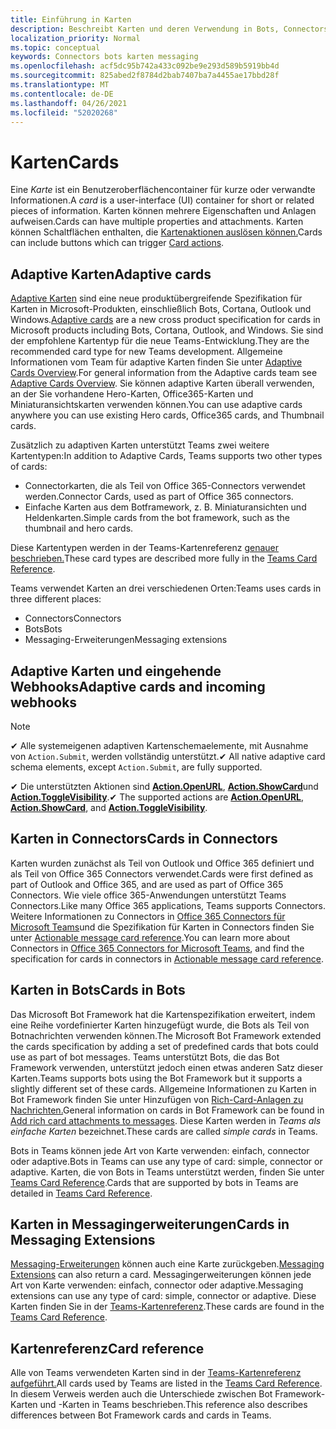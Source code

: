 ```yaml
---
title: Einführung in Karten
description: Beschreibt Karten und deren Verwendung in Bots, Connectors und Messagingerweiterungen
localization_priority: Normal
ms.topic: conceptual
keywords: Connectors bots karten messaging
ms.openlocfilehash: acf5dc95b742a433c092be9e293d589b5919bb4d
ms.sourcegitcommit: 825abed2f8784d2bab7407ba7a4455ae17bbd28f
ms.translationtype: MT
ms.contentlocale: de-DE
ms.lasthandoff: 04/26/2021
ms.locfileid: "52020268"
---
```

# <a name="cards"></a><span data-ttu-id="70296-104">Karten</span><span class="sxs-lookup"><span data-stu-id="70296-104">Cards</span></span>

<span data-ttu-id="70296-105">Eine *Karte* ist ein Benutzeroberflächencontainer für kurze oder verwandte Informationen.</span><span class="sxs-lookup"><span data-stu-id="70296-105">A *card* is a user-interface (UI) container for short or related pieces of information.</span></span> <span data-ttu-id="70296-106">Karten können mehrere Eigenschaften und Anlagen aufweisen.</span><span class="sxs-lookup"><span data-stu-id="70296-106">Cards can have multiple properties and attachments.</span></span> <span data-ttu-id="70296-107">Karten können Schaltflächen enthalten, die [Kartenaktionen auslösen können.](~/task-modules-and-cards/cards/cards-actions.md)</span><span class="sxs-lookup"><span data-stu-id="70296-107">Cards can include buttons which can trigger [Card actions](~/task-modules-and-cards/cards/cards-actions.md).</span></span>

## <a name="adaptive-cards"></a><span data-ttu-id="70296-108">Adaptive Karten</span><span class="sxs-lookup"><span data-stu-id="70296-108">Adaptive cards</span></span>

<span data-ttu-id="70296-109">[Adaptive Karten](~/task-modules-and-cards/cards/cards-reference.md#adaptive-card) sind eine neue produktübergreifende Spezifikation für Karten in Microsoft-Produkten, einschließlich Bots, Cortana, Outlook und Windows.</span><span class="sxs-lookup"><span data-stu-id="70296-109">[Adaptive cards](~/task-modules-and-cards/cards/cards-reference.md#adaptive-card) are a new cross product specification for cards in Microsoft products including Bots, Cortana, Outlook, and Windows.</span></span> <span data-ttu-id="70296-110">Sie sind der empfohlene Kartentyp für die neue Teams-Entwicklung.</span><span class="sxs-lookup"><span data-stu-id="70296-110">They are the recommended card type for new Teams development.</span></span> <span data-ttu-id="70296-111">Allgemeine Informationen vom Team für adaptive Karten finden Sie unter [Adaptive Cards Overview](/adaptive-cards).</span><span class="sxs-lookup"><span data-stu-id="70296-111">For general information from the Adaptive cards team see [Adaptive Cards Overview](/adaptive-cards).</span></span> <span data-ttu-id="70296-112">Sie können adaptive Karten überall verwenden, an der Sie vorhandene Hero-Karten, Office365-Karten und Miniaturansichtskarten verwenden können.</span><span class="sxs-lookup"><span data-stu-id="70296-112">You can use adaptive cards anywhere you can use existing Hero cards, Office365 cards, and Thumbnail cards.</span></span>

<span data-ttu-id="70296-113">Zusätzlich zu adaptiven Karten unterstützt Teams zwei weitere Kartentypen:</span><span class="sxs-lookup"><span data-stu-id="70296-113">In addition to Adaptive Cards, Teams supports two other types of cards:</span></span>

* <span data-ttu-id="70296-114">Connectorkarten, die als Teil von Office 365-Connectors verwendet werden.</span><span class="sxs-lookup"><span data-stu-id="70296-114">Connector Cards, used as part of Office 365 connectors.</span></span>
* <span data-ttu-id="70296-115">Einfache Karten aus dem Botframework, z. B. Miniaturansichten und Heldenkarten.</span><span class="sxs-lookup"><span data-stu-id="70296-115">Simple cards from the bot framework, such as the thumbnail and hero cards.</span></span>

<span data-ttu-id="70296-116">Diese Kartentypen werden in der Teams-Kartenreferenz [genauer beschrieben.](~/task-modules-and-cards/cards/cards-reference.md)</span><span class="sxs-lookup"><span data-stu-id="70296-116">These card types are described more fully in the [Teams Card Reference](~/task-modules-and-cards/cards/cards-reference.md).</span></span>

<span data-ttu-id="70296-117">Teams verwendet Karten an drei verschiedenen Orten:</span><span class="sxs-lookup"><span data-stu-id="70296-117">Teams uses cards in three different places:</span></span>

* <span data-ttu-id="70296-118">Connectors</span><span class="sxs-lookup"><span data-stu-id="70296-118">Connectors</span></span>
* <span data-ttu-id="70296-119">Bots</span><span class="sxs-lookup"><span data-stu-id="70296-119">Bots</span></span>
* <span data-ttu-id="70296-120">Messaging-Erweiterungen</span><span class="sxs-lookup"><span data-stu-id="70296-120">Messaging extensions</span></span>

## <a name="adaptive-cards-and-incoming-webhooks"></a><span data-ttu-id="70296-121">Adaptive Karten und eingehende Webhooks</span><span class="sxs-lookup"><span data-stu-id="70296-121">Adaptive cards and incoming webhooks</span></span>

> [!NOTE]
>
> <span data-ttu-id="70296-122">✔ Alle systemeigenen adaptiven Kartenschemaelemente, mit Ausnahme von `Action.Submit`, werden vollständig unterstützt.</span><span class="sxs-lookup"><span data-stu-id="70296-122">✔ All native adaptive card schema elements, except `Action.Submit`, are fully supported.</span></span>
>
> <span data-ttu-id="70296-123">✔ Die unterstützten Aktionen sind [**Action.OpenURL**](https://adaptivecards.io/explorer/Action.OpenUrl.html), [**Action.ShowCard**](https://adaptivecards.io/explorer/Action.ShowCard.html)und [**Action.ToggleVisibility**](https://adaptivecards.io/explorer/Action.ToggleVisibility.html).</span><span class="sxs-lookup"><span data-stu-id="70296-123">✔ The supported actions are [**Action.OpenURL**](https://adaptivecards.io/explorer/Action.OpenUrl.html), [**Action.ShowCard**](https://adaptivecards.io/explorer/Action.ShowCard.html), and [**Action.ToggleVisibility**](https://adaptivecards.io/explorer/Action.ToggleVisibility.html).</span></span>

## <a name="cards-in-connectors"></a><span data-ttu-id="70296-124">Karten in Connectors</span><span class="sxs-lookup"><span data-stu-id="70296-124">Cards in Connectors</span></span>

<span data-ttu-id="70296-125">Karten wurden zunächst als Teil von Outlook und Office 365 definiert und als Teil von Office 365 Connectors verwendet.</span><span class="sxs-lookup"><span data-stu-id="70296-125">Cards were first defined as part of Outlook and Office 365, and are used as part of Office 365 Connectors.</span></span> <span data-ttu-id="70296-126">Wie viele office 365-Anwendungen unterstützt Teams Connectors.</span><span class="sxs-lookup"><span data-stu-id="70296-126">Like many Office 365 applications, Teams supports Connectors.</span></span> <span data-ttu-id="70296-127">Weitere Informationen zu Connectors in [Office 365 Connectors für Microsoft Teams](~/webhooks-and-connectors/what-are-webhooks-and-connectors.md)und die Spezifikation für Karten in Connectors finden Sie unter [Actionable message card reference](/outlook/actionable-messages/card-reference).</span><span class="sxs-lookup"><span data-stu-id="70296-127">You can learn more about Connectors in [Office 365 Connectors for Microsoft Teams](~/webhooks-and-connectors/what-are-webhooks-and-connectors.md), and find the specification for cards in connectors in [Actionable message card reference](/outlook/actionable-messages/card-reference).</span></span>

## <a name="cards-in-bots"></a><span data-ttu-id="70296-128">Karten in Bots</span><span class="sxs-lookup"><span data-stu-id="70296-128">Cards in Bots</span></span>

<span data-ttu-id="70296-129">Das Microsoft Bot Framework hat die Kartenspezifikation erweitert, indem eine Reihe vordefinierter Karten hinzugefügt wurde, die Bots als Teil von Botnachrichten verwenden können.</span><span class="sxs-lookup"><span data-stu-id="70296-129">The Microsoft Bot Framework extended the cards specification by adding a set of predefined cards that bots could use as part of bot messages.</span></span> <span data-ttu-id="70296-130">Teams unterstützt Bots, die das Bot Framework verwenden, unterstützt jedoch einen etwas anderen Satz dieser Karten.</span><span class="sxs-lookup"><span data-stu-id="70296-130">Teams supports bots using the Bot Framework but it supports a slightly different set of these cards.</span></span> <span data-ttu-id="70296-131">Allgemeine Informationen zu Karten in Bot Framework finden Sie unter Hinzufügen von [Rich-Card-Anlagen zu Nachrichten.](/bot-framework/nodejs/bot-builder-nodejs-send-rich-cards)</span><span class="sxs-lookup"><span data-stu-id="70296-131">General information on cards in Bot Framework can be found in [Add rich card attachments to messages](/bot-framework/nodejs/bot-builder-nodejs-send-rich-cards).</span></span> <span data-ttu-id="70296-132">Diese Karten werden in *Teams als einfache Karten* bezeichnet.</span><span class="sxs-lookup"><span data-stu-id="70296-132">These cards are called *simple cards* in Teams.</span></span>

<span data-ttu-id="70296-133">Bots in Teams können jede Art von Karte verwenden: einfach, connector oder adaptive.</span><span class="sxs-lookup"><span data-stu-id="70296-133">Bots in Teams can use any type of card: simple, connector or adaptive.</span></span> <span data-ttu-id="70296-134">Karten, die von Bots in Teams unterstützt werden, finden Sie unter [Teams Card Reference](~/task-modules-and-cards/cards/cards-reference.md).</span><span class="sxs-lookup"><span data-stu-id="70296-134">Cards that are supported by bots in Teams are detailed in [Teams Card Reference](~/task-modules-and-cards/cards/cards-reference.md).</span></span>  

## <a name="cards-in-messaging-extensions"></a><span data-ttu-id="70296-135">Karten in Messagingerweiterungen</span><span class="sxs-lookup"><span data-stu-id="70296-135">Cards in Messaging Extensions</span></span>

<span data-ttu-id="70296-136">[Messaging-Erweiterungen](~/messaging-extensions/what-are-messaging-extensions.md) können auch eine Karte zurückgeben.</span><span class="sxs-lookup"><span data-stu-id="70296-136">[Messaging Extensions](~/messaging-extensions/what-are-messaging-extensions.md) can also return a card.</span></span> <span data-ttu-id="70296-137">Messagingerweiterungen können jede Art von Karte verwenden: einfach, connector oder adaptive.</span><span class="sxs-lookup"><span data-stu-id="70296-137">Messaging extensions can use any type of card: simple, connector or adaptive.</span></span> <span data-ttu-id="70296-138">Diese Karten finden Sie in der [Teams-Kartenreferenz](~/task-modules-and-cards/cards/cards-reference.md).</span><span class="sxs-lookup"><span data-stu-id="70296-138">These cards are found in the [Teams Card Reference](~/task-modules-and-cards/cards/cards-reference.md).</span></span>

## <a name="card-reference"></a><span data-ttu-id="70296-139">Kartenreferenz</span><span class="sxs-lookup"><span data-stu-id="70296-139">Card reference</span></span>

<span data-ttu-id="70296-140">Alle von Teams verwendeten Karten sind in der [Teams-Kartenreferenz aufgeführt.](~/task-modules-and-cards/cards/cards-reference.md)</span><span class="sxs-lookup"><span data-stu-id="70296-140">All cards used by Teams are listed in the [Teams Card Reference](~/task-modules-and-cards/cards/cards-reference.md).</span></span> <span data-ttu-id="70296-141">In diesem Verweis werden auch die Unterschiede zwischen Bot Framework-Karten und -Karten in Teams beschrieben.</span><span class="sxs-lookup"><span data-stu-id="70296-141">This reference also describes differences between Bot Framework cards and cards in Teams.</span></span>
